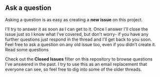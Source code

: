 ## Ask a question

Asking a question is as easy as creating a **new issue** on this project.

I'll try to answer it as soon as I can get to it. Once I answer I'll close the issue just so I know what I've covered, but don't worry- if you have any further questions just respond in the thread and I'll get back to you soon. Feel free to ask a question on any old issue too, even if you didn't create it.
Read some questions

Check out the **Closed Issues** filter on this repository to browse questions I've answered in the past. I try to use this as an email replacement that everyone can see, so feel free to dig into some of the older threads.
